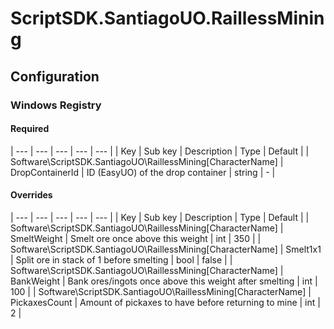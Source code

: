 ﻿# ScriptSDK.SantiagoUO.RaillessMining

## Configuration

### Windows Registry

#### Required
| --- | --- | --- | --- | --- |
| Key | Sub key | Description | Type | Default |
| Software\ScriptSDK.SantiagoUO\RaillessMining\[CharacterName] | DropContainerId | ID (EasyUO) of the drop container | string | - |

#### Overrides
| --- | --- | --- | --- | --- |
| Key | Sub key | Description | Type | Default |
| Software\ScriptSDK.SantiagoUO\RaillessMining\[CharacterName] | SmeltWeight | Smelt ore once above this weight | int | 350 |
| Software\ScriptSDK.SantiagoUO\RaillessMining\[CharacterName] | Smelt1x1 | Split ore in stack of 1 before smelting | bool | false |
| Software\ScriptSDK.SantiagoUO\RaillessMining\[CharacterName] | BankWeight | Bank ores/ingots once above this weight after smelting | int | 100 |
| Software\ScriptSDK.SantiagoUO\RaillessMining\[CharacterName] | PickaxesCount | Amount of pickaxes to have before returning to mine | int | 2 |